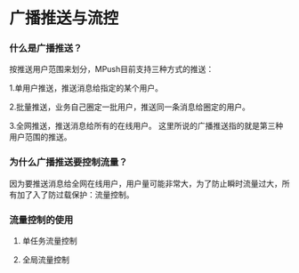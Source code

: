 # 广播推送与流控
### 什么是广播推送？
按推送用户范围来划分，MPush目前支持三种方式的推送：

1.单用户推送，推送消息给指定的某个用户。

2.批量推送，业务自己圈定一批用户，推送同一条消息给圈定的用户。

3.全网推送，推送消息给所有的在线用户。 这里所说的广播推送指的就是第三种用户范围的推送。

### 为什么广播推送要控制流量？
因为要推送消息给全网在线用户，用户量可能非常大，为了防止瞬时流量过大，所有加了入了防过载保护：流量控制。

### 流量控制的使用
1. 单任务流量控制

2. 全局流量控制
